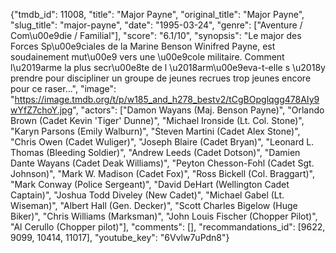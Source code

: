 {"tmdb_id": 11008, "title": "Major Payne", "original_title": "Major Payne", "slug_title": "major-payne", "date": "1995-03-24", "genre": ["Aventure / Com\u00e9die / Familial"], "score": "6.1/10", "synopsis": "Le major des Forces Sp\u00e9ciales de la Marine Benson Winifred Payne, est soudainement mut\u00e9 vers une \u00e9cole militaire. Comment l\u2019arme la plus secr\u00e8te de l \u2018arm\u00e9eva-t-elle s \u2018y prendre pour discipliner un groupe de jeunes recrues trop jeunes encore pour ce raser...", "image": "https://image.tmdb.org/t/p/w185_and_h278_bestv2/tCgBOpglqgg478AIy9wYfZ7choY.jpg", "actors": ["Damon Wayans (Maj. Benson Payne)", "Orlando Brown (Cadet Kevin 'Tiger' Dunne)", "Michael Ironside (Lt. Col. Stone)", "Karyn Parsons (Emily Walburn)", "Steven Martini (Cadet Alex Stone)", "Chris Owen (Cadet Wuliger)", "Joseph Blaire (Cadet Bryan)", "Leonard L. Thomas (Bleeding Soldier)", "Andrew Leeds (Cadet Dotson)", "Damien Dante Wayans (Cadet Deak Williams)", "Peyton Chesson-Fohl (Cadet Sgt. Johnson)", "Mark W. Madison (Cadet Fox)", "Ross Bickell (Col. Braggart)", "Mark Conway (Police Sergeant)", "David DeHart (Wellington Cadet Captain)", "Joshua Todd Diveley (New Cadet)", "Michael Gabel (Lt. Wiseman)", "Albert Hall (Gen. Decker)", "Scott Charles Bigelow (Huge Biker)", "Chris Williams (Marksman)", "John Louis Fischer (Chopper Pilot)", "Al Cerullo (Chopper pilot)"], "comments": [], "recommandations_id": [9622, 9099, 10414, 11017], "youtube_key": "6Vvlw7uPdn8"}